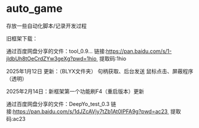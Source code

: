 # auto_game
存放一些自动化脚本/记录开发过程

旧框架下载：

通过百度网盘分享的文件：tool_0.9…
链接:https://pan.baidu.com/s/1-jldbUh8tOeCrdZYw3geXg?pwd=1hio 
提取码:1hio

2025年1月12日 更新：（BLYX文件夹） 句柄获取、后台发送 鼠标点击、屏蔽程序（透明）

2025年2月14日：新框架第一个功能刷F4（重启版本）更新

通过百度网盘分享的文件：DeepYo_test_0.3
链接:https://pan.baidu.com/s/1dJZcAVjy7tZb1At0IPFA9g?pwd=ac23 
提取码:ac23
